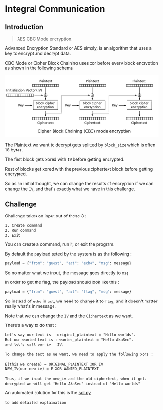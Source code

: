 # Integral Communication

## Introduction

> AES CBC Mode encryption.

Advanced Encryption Standard or AES simply, is an algorithm that uses a key to encrypt and decrypt data.

CBC Mode or Cipher Block Chaining uses xor before every block encryption as shown in the following schema

<p align="center"><img src="img/CBC_encryption.png"/></p>

The Plaintext we want to decrypt gets splitted by `block_size` which is often 16 bytes.

The first block gets xored with `IV` before getting encrypted.

Rest of blocks get xored with the previous ciphertext block before getting encrypted.

So as an initial thought, we can change the results of encryption if we can change the `IV`, and that's exactly what we have in this challenge.

## Challenge

Challenge takes an input out of these 3 :
```
1. Create command
2. Run command
3. Exit
```

You can create a command, run it, or exit the program.

By default the payload seted by the system is as the following :
```python
payload = {"from": "guest", "act": "echo", "msg": message}
```

So no matter what we input, the message goes directly to `msg`

In order to get the flag, the payload should look like this :
```python
payload = {"from": "guest", "act": "flag", "msg": message}
```

So instead of `echo` in `act`, we need to change it to `flag`, and it doesn't matter really what's in message.

Note that we can change the `IV` and the `Ciphertext` as we want.

There's a way to do that :
```
Let's say our text is : original_plaintext = "Hello worlds".
But our wanted text is : wanted_plaintext = "Hello AkaSec".
and let's call our iv : IV.

To change the text as we want, we need to apply the following xors :

E(this we create) = ORIGINAL_PLAINTEXT XOR IV
NEW_IV(our new iv) = E XOR WANTED_PLAINTEXT

Thus, if we input the new_iv and the old ciphertext, when it gets decrypted we will get "Hello AkaSec" instead of "Hello worlds"
```

An automated solution for this is the [sol.py](https://github.com/mza7a/CTF-writeups/blob/main/2024/IrisCTF/Crypto/Integral%20Communication/sol.py)

`to add detailed explaination`
